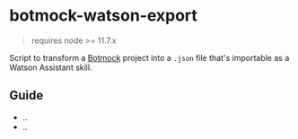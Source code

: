 # botmock-watson-export

> requires node >= 11.7.x

Script to transform a [Botmock](https://botmock.com) project into a `.json` file that's importable as a Watson Assistant skill.

## Guide

- ..
- ..
